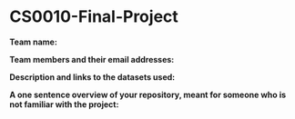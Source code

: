 # CS0010-Final-Project

**Team name:** 

**Team members and their email addresses:**

**Description and links to the datasets used:**

**A one sentence overview of your repository, meant for someone who is not familiar with the project:**
